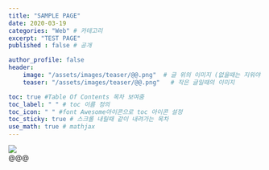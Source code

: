```yaml
---
title: "SAMPLE PAGE"
date: 2020-03-19
categories: "Web" # 카테고리
excerpt: "TEST PAGE"
published : false # 공개

author_profile: false
header:
    image: "/assets/images/teaser/@@.png"  # 글 위의 이미지 (없을때는 지워야 안 뜸)
    teaser: "/assets/images/teaser/@@.png"   # 작은 글일때의 이미지

toc: true #Table Of Contents 목차 보여줌
toc_label: " " # toc 이름 정의
toc_icon: " " #font Awesome아이콘으로 toc 아이콘 설정
toc_sticky: true # 스크롤 내릴때 같이 내려가는 목차
use_math: true # mathjax
---
```


<img src="/assets/images/post/@@@">
<br><span class="srclink">@@@</span>
